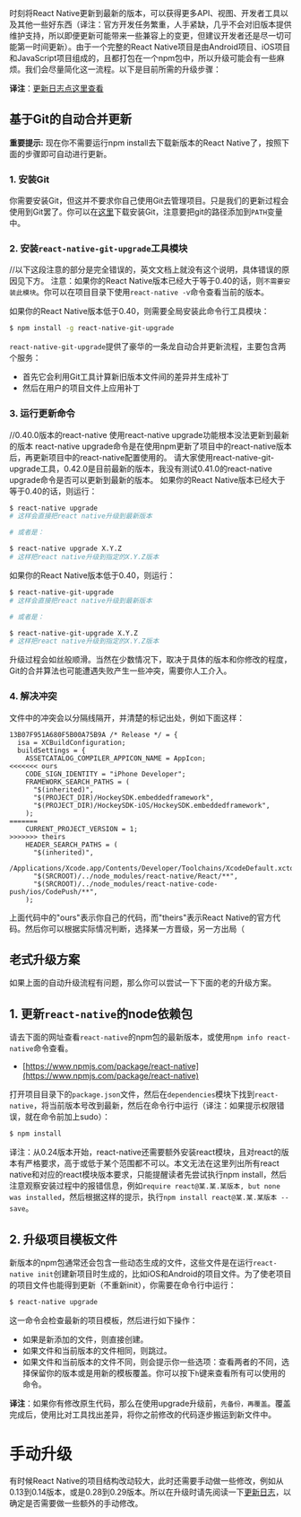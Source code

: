 时刻将React Native更新到最新的版本，可以获得更多API、视图、开发者工具以及其他一些好东西（译注：官方开发任务繁重，人手紧缺，几乎不会对旧版本提供维护支持，所以即便更新可能带来一些兼容上的变更，但建议开发者还是尽一切可能第一时间更新）。由于一个完整的React Native项目是由Android项目、iOS项目和JavaScript项目组成的，且都打包在一个npm包中，所以升级可能会有一些麻烦。我们会尽量简化这一流程。以下是目前所需的升级步骤：

__译注__：[更新日志点这里查看](http://bbs.reactnative.cn/category/1)


## 基于Git的自动合并更新

**重要提示:** 现在你不需要运行npm install去下载新版本的React Native了，按照下面的步骤即可自动进行更新。

### 1. 安装Git
你需要安装Git，但这并不要求你自己使用Git去管理项目。只是我们的更新过程会使用到Git罢了。你可以在[这里](https://git-scm.com/downloads)下载安装Git，注意要把git的路径添加到`PATH`变量中。

### 2. 安装`react-native-git-upgrade`工具模块

//以下这段注意的部分是完全错误的，英文文档上就没有这个说明，具体错误的原因见下方。
注意：如果你的React Native版本已经大于等于0.40的话，则`不需要安装此模块`。你可以在项目目录下使用`react-native -v`命令查看当前的版本。

如果你的React Native版本低于0.40，则需要全局安装此命令行工具模块：

```sh
$ npm install -g react-native-git-upgrade
```

`react-native-git-upgrade`提供了豪华的一条龙自动合并更新流程，主要包含两个服务：

* 首先它会利用Git工具计算新旧版本文件间的差异并生成补丁
* 然后在用户的项目文件上应用补丁

### 3. 运行更新命令

//0.40.0版本的react-native 使用react-native upgrade功能根本没法更新到最新的版本
react-native upgrade命令是在使用npm更新了项目中的react-native版本后，再更新项目中的react-native配置使用的。
请大家使用react-native-git-upgrade工具，0.42.0是目前最新的版本，我没有测试0.41.0的react-native upgrade命令是否可以更新到最新的版本。
如果你的React Native版本已经大于等于0.40的话，则运行：

```sh
$ react-native upgrade
# 这样会直接把react native升级到最新版本

# 或者是：

$ react-native upgrade X.Y.Z
# 这样把react native升级到指定的X.Y.Z版本
```

如果你的React Native版本低于0.40，则运行：

```sh
$ react-native-git-upgrade
# 这样会直接把react native升级到最新版本

# 或者是：

$ react-native-git-upgrade X.Y.Z
# 这样把react native升级到指定的X.Y.Z版本
```

升级过程会如丝般顺滑。当然在少数情况下，取决于具体的版本和你修改的程度，Git的合并算法也可能遭遇失败产生一些冲突，需要你人工介入。

### 4. 解决冲突

文件中的冲突会以分隔线隔开，并清楚的标记出处，例如下面这样：

```
13B07F951A680F5B00A75B9A /* Release */ = {
  isa = XCBuildConfiguration;
  buildSettings = {
    ASSETCATALOG_COMPILER_APPICON_NAME = AppIcon;
<<<<<<< ours
    CODE_SIGN_IDENTITY = "iPhone Developer";
    FRAMEWORK_SEARCH_PATHS = (
      "$(inherited)",
      "$(PROJECT_DIR)/HockeySDK.embeddedframework",
      "$(PROJECT_DIR)/HockeySDK-iOS/HockeySDK.embeddedframework",
    );
=======
    CURRENT_PROJECT_VERSION = 1;
>>>>>>> theirs
    HEADER_SEARCH_PATHS = (
      "$(inherited)",
      /Applications/Xcode.app/Contents/Developer/Toolchains/XcodeDefault.xctoolchain/usr/include,
      "$(SRCROOT)/../node_modules/react-native/React/**",
      "$(SRCROOT)/../node_modules/react-native-code-push/ios/CodePush/**",
    );
```

上面代码中的"ours"表示你自己的代码，而"theirs"表示React Native的官方代码。然后你可以根据实际情况判断，选择某一方晋级，另一方出局（

## 老式升级方案

如果上面的自动升级流程有问题，那么你可以尝试一下下面的老的升级方案。

## 1. 更新`react-native`的node依赖包

请去下面的网址查看`react-native`的npm包的最新版本，或使用`npm info react-native`命令查看。

* [https://www.npmjs.com/package/react-native](https://www.npmjs.com/package/react-native)

打开项目目录下的`package.json`文件，然后在`dependencies`模块下找到`react-native`，将当前版本号改到最新，然后在命令行中运行（译注：如果提示权限错误，就在命令前加上sudo）： 

```sh
$ npm install
```

译注：从0.24版本开始，react-native还需要额外安装react模块，且对react的版本有严格要求，高于或低于某个范围都不可以。本文无法在这里列出所有react native和对应的react模块版本要求，只能提醒读者先尝试执行npm install，然后注意观察安装过程中的报错信息，例如`require react@某.某.某版本, but none was installed`，然后根据这样的提示，执行`npm install react@某.某.某版本 --save`。

## 2. 升级项目模板文件

新版本的npm包通常还会包含一些动态生成的文件，这些文件是在运行`react-native init`创建新项目时生成的，比如iOS和Android的项目文件。为了使老项目的项目文件也能得到更新（不重新init），你需要在命令行中运行：

```sh
$ react-native upgrade
```

这一命令会检查最新的项目模板，然后进行如下操作：

* 如果是新添加的文件，则直接创建。
* 如果文件和当前版本的文件相同，则跳过。
* 如果文件和当前版本的文件不同，则会提示你一些选项：查看两者的不同，选择保留你的版本或是用新的模板覆盖。你可以按下`h`键来查看所有可以使用的命令。

__译注__：如果你有修改原生代码，那么在使用upgrade升级前，`先备份，再覆盖`。覆盖完成后，使用比对工具找出差异，将你之前修改的代码逐步搬运到新文件中。

# 手动升级

有时候React Native的项目结构改动较大，此时还需要手动做一些修改，例如从0.13到0.14版本，或是0.28到0.29版本。所以在升级时请先阅读一下[更新日志](http://bbs.reactnative.cn/category/1/)，以确定是否需要做一些额外的手动修改。
